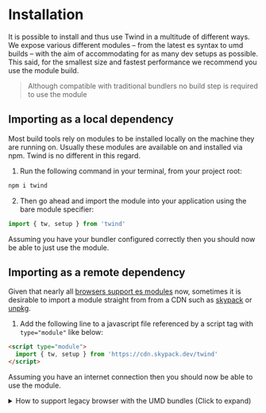 # Installation

It is possible to install and thus use Twind in a multitude of different ways. We expose various different modules – from the latest es syntax to umd builds – with the aim of accommodating for as many dev setups as possible. This said, for the smallest size and fastest performance we recommend you use the module build.

> Although compatible with traditional bundlers no build step is required to use the module

## Importing as a local dependency

Most build tools rely on modules to be installed locally on the machine they are running on. Usually these modules are available on and installed via npm. Twind is no different in this regard.

1. Run the following command in your terminal, from your project root:

```sh
npm i twind
```

2. Then go ahead and import the module into your application using the bare module specifier:

```js
import { tw, setup } from 'twind'
```

Assuming you have your bundler configured correctly then you should now be able to just use the module.

## Importing as a remote dependency

Given that nearly all [browsers support es modules](https://caniuse.com/es6-module) now, sometimes it is desirable to import a module straight from from a CDN such as [skypack](https://skypack.dev/) or [unpkg](https://unpkg.com/).

1. Add the following line to a javascript file referenced by a script tag with `type="module"` like below:

```html
<script type="module">
  import { tw, setup } from 'https://cdn.skypack.dev/twind'
</script>
```

Assuming you have an internet connection then you should now be able to use the module.

<details><summary>How to support legacy browser with the UMD bundles (Click to expand)</summary>

> You may need to provide certain [polyfills](./browser-support.md) depending on your target browser.

```html
<script src="https://unpkg.com/twind/twind.umd.js"></script>
<script>
  var tw = twind.tw
  var setup = twind.setup
</script>
```

</summary>

## twind/shim

> Allows to copy-paste tailwind examples.

The `twind/shim` modules allows to use the `class` attribute for tailwind rules.
If such a rule is detected the corresponding CSS rule is created and injected
into the stylesheet. _No need for `tw`_ but it can be used on the same page as well (see example below).

```html
<!DOCTYPE html>
<html lang="en" hidden>
  <head>
    <script type="module" src="https://cdn.skypack.dev/twind/shim"></script>
  </head>
  <body>
    <h1 class="text-7xl border(2 black opacity-50 dashed)">Hello World</h1>
</bod>
</html>
```

All twind syntax features like [grouping](./grouping.md) are supported.
See [example/shim.html](https://github.com/tw-in-js/twind/blob/main/example/shim.html) for a full example.

To customize the default `tw` instance you can provide a `<script type="twind-config">...</script>`
within the document. The content must be valid JSON and all twind setup options are supported.

```html
<!DOCTYPE html>
<html lang="en" hidden>
  <head>
    <script type="module" src="https://cdn.skypack.dev/twind/shim"></script>
    <script type="twind-config">
      {
        "hash": true
      }
    </script>
  </head>
  <body>
    <h1 class="text-7xl rounded-md ring(& pink-700 offset(4 pink-200))">Hello World</h1>
  </bod>
</html>
```

Alternatively the following works:

```js
import { setup } from "https://cdn.skypack.dev/twind/shim"

setup({
  target: document.body, // Default document.documentElement (eg html)
  ... // All other twind setup options are supported
})
```

It is possible to mix `twind/shim` with `tw`:

```js
import 'twind/shim'
import { tw } from 'twind'

const styles = {
  center: tw`flex items-center justify-center`,
}

document.body.innerHTML = `
  <main class="h-screen bg-purple-400 ${center}">
    <h1 class="font-bold ${tw`text(center 5xl white sm:gray-800 md:pink-700)`}">This is Twind!</h1>
  </main>
`
```

To prevent FOUC (flash of unstyled content) it is advised to set the `hidden` attribute on the target element. `twind/shim` will remove it once all styles have been generated.

```html
<!DOCTYPE html>
<html lang="en" hidden>
  <!-- ... -->
</html>
```

<details><summary>How to support legacy browser with the UMD bundles (Click to expand)</summary>

> You may need to provide certain [polyfills](./browser-support.md) depending on your target browser.

```html
<script src="https://unpkg.com/twind/twind.umd.js"></script>
<script src="https://unpkg.com/twind/shim/shim.umd.js"></script>
<script>
  var tw = twind.tw
  var setup = twind.setup
</script>
```

</details>

<details><summary>Implementation Details (Click to expand)</summary>

This uses a [MutationObserver](https://developer.mozilla.org/en-US/docs/Web/API/MutationObserver) to detect changed class attributes or added DOM nodes. On detection the class attribute is parsed and translated by twind to inject the required classes into the stylesheet and the class attribute is updated to reflect the added CSS class names that may have been hashed.

</details>

<hr/>

Continue to [Setup](./setup.md)
